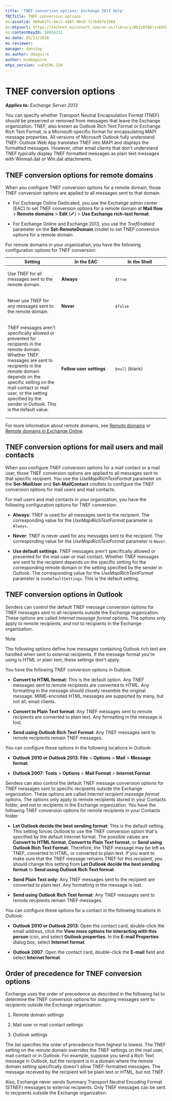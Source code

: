 ```yaml
---
title: 'TNEF conversion options: Exchange 2013 Help'
TOCTitle: TNEF conversion options
ms:assetid: 989a62fc-4bc1-448f-90c8-7c7b56fe1084
ms:mtpsurl: https://technet.microsoft.com/en-us/library/Bb310786(v=EXCHG.150)
ms:contentKeyID: 50934221
ms.date: 05/13/2016
ms.reviewer: 
manager: dansimp
ms.author: dmaguire
author: msdmaguire
mtps_version: v=EXCHG.150
---
```


# TNEF conversion options

_**Applies to:** Exchange Server 2013_

You can specify whether Transport Neutral Encapsulation Format (TNEF) should be preserved or removed from messages that leave the Exchange organization. TNEF, also known as Outlook Rich Text Format or Exchange Rich Text Format, is a Microsoft-specific format for encapsulating MAPI message properties. All versions of Microsoft Outlook fully understand TNEF. Outlook Web App translates TNEF into MAPI and displays the formatted messages. However, other email clients that don't understand TNEF typically display TNEF formatted messages as plain text messages with Winmail.dat or Win.dat attachments.

## TNEF conversion options for remote domains

When you configure TNEF conversion options for a remote domain, those TNEF conversion options are applied to all messages sent to that domain.

- For Exchange Online Dedicated, you use the Exchange admin center (EAC) to set TNEF conversion options for a remote domain at **Mail flow** \> **Remote domains** \> **Edit** (![Edit icon](images/JJ218640.6f53ccb2-1f13-4c02-bea0-30690e6ea71d(EXCHG.150).gif "Edit icon")) \> **Use Exchange rich-text format**.

- For Exchange Online and Exchange 2013, you use the *TnefEnabled* parameter on the **Set-RemoteDomain** cmdlet to set TNEF conversion options for a remote domain.

For remote domains in your organization, you have the following configuration options for TNEF conversion:

<table>
<colgroup>
<col style="width: 33%" />
<col style="width: 33%" />
<col style="width: 33%" />
</colgroup>
<thead>
<tr class="header">
<th>Setting</th>
<th>In the EAC</th>
<th>In the Shell</th>
</tr>
</thead>
<tbody>
<tr class="odd">
<td><p>Use TNEF for all messages sent to the remote domain.</p></td>
<td><p><strong>Always</strong></p></td>
<td><p><code>$true</code></p></td>
</tr>
<tr class="even">
<td><p>Never use TNEF for any messages sent to the remote domain.</p></td>
<td><p><strong>Never</strong></p></td>
<td><p><code>$false</code></p></td>
</tr>
<tr class="odd">
<td><p>TNEF messages aren't specifically allowed or prevented for recipients in the remote domain. Whether TNEF messages are sent to recipients in the remote domain depends on the specific setting on the mail contact or mail user, or the setting specified by the sender in Outlook. This is the default value.</p></td>
<td><p><strong>Follow user settings</strong></p></td>
<td><p><code>$null</code> (blank)</p></td>
</tr>
</tbody>
</table>

For more information about remote domains, see [Remote domains](remote-domains-exchange-2013-help.md) or [Remote domains in Exchange Online](https://technet.microsoft.com/en-us/library/jj966211\(v=exchg.150\)).

## TNEF conversion options for mail users and mail contacts

When you configure TNEF conversion options for a mail contact or a mail user, those TNEF conversion options are applied to all messages sent to that specific recipient. You use the *UseMapiRichTextFormat* parameter on the **Set-MailUser** and **Set-MailContact** cmdlets to configure the TNEF conversion options for mail users and mail contacts.

For mail users and mail contacts in your organization, you have the following configuration options for TNEF conversion:

- **Always**: TNEF is used for all messages sent to the recipient. The corresponding value for the *UseMapiRichTextFormat* parameter is `Always`.

- **Never**: TNEF is never used for any messages sent to the recipient. The corresponding value for the *UseMapiRichTextFormat* parameter is `Never`.

- **Use default settings**: TNEF messages aren't specifically allowed or prevented for the mail user or mail contact. Whether TNEF messages are sent to the recipient depends on the specific setting for the corresponding remote domain or the setting specified by the sender in Outlook. The corresponding value for the *UseMapiRichTextFormat* parameter is `UseDefaultSettings`. This is the default setting.

## TNEF conversion options in Outlook

Senders can control the default TNEF message conversion options for TNEF messages sent to all recipients outside the Exchange organization. These options are called *Internet message format* options. The options only apply to remote recipients, and not to recipients in the Exchange organization.

> [!NOTE]
> The following options define how messages containing Outlook rich text are handled when sent to external recipients. If the message format you're using is HTML or plain text, these settings don't apply.

You have the following TNEF conversion options in Outlook:

- **Convert to HTML format**: This is the default option. Any TNEF messages sent to remote recipients are converted to HTML. Any formatting in the message should closely resemble the original message. MIME-encoded HTML messages are supported by many, but not all, email clients.

- **Convert to Plain Text format**: Any TNEF messages sent to remote recipients are converted to plain text. Any formatting in the message is lost.

- **Send using Outlook Rich Text Format**: Any TNEF messages sent to remote recipients remain TNEF messages.

You can configure these options in the following locations in Outlook:

- **Outlook 2010 or Outlook 2013**: **File** \> **Options** \> **Mail** \> **Message format**.

- **Outlook 2007**: **Tools** \> **Options** \> **Mail Format** \> **Internet Format**.

Senders can also control the default TNEF message conversion options for TNEF messages sent to specific recipients outside the Exchange organization. These options are called *Internet recipient message format* options. The options only apply to remote recipients stored in your Contacts folder, and not to recipients in the Exchange organization. You have the following TNEF conversion options for remote recipients in your Contacts folder:

- **Let Outlook decide the best sending format**: This is the default setting. This setting forces Outlook to use the TNEF conversion option that's specified by the default Internet format. The possible values are **Convert to HTML format**, **Convert to Plain Text format**, or **Send using Outlook Rich Text Format**. Therefore, the TNEF message may be left as TNEF, converted to HTML, or converted to plain text. If you want to make sure that the TNEF message remains TNEF for this recipient, you should change this setting from **Let Outlook decide the best sending format** to **Send using Outlook Rich Text format**.

- **Send Plain Text only**: Any TNEF messages sent to the recipient are converted to plain text. Any formatting in the message is lost.

- **Send using Outlook Rich Text format**: Any TNEF messages sent to remote recipients remain TNEF messages.

You can configure these options for a contact in the following locations in Outlook:

- **Outlook 2010 or Outlook 2013**: Open the contact card, double-click the email address, click the **View more options for interacting with this person** icon, and select **Outlook properties**. In the **E-mail Properties** dialog box, select **Internet format**.

- **Outlook 2007**: Open the contact card, double-click the **E-mail** field and select **Internet format**.

## Order of precedence for TNEF conversion options

Exchange uses the order of precedence as described in the following list to determine the TNEF conversion options for outgoing messages sent to recipients outside the Exchange organization:

1. Remote domain settings

2. Mail user or mail contact settings

3. Outlook settings

The list specifies the order of precedence from highest to lowest. The TNEF setting on the remote domain overrides the TNEF settings on the mail user, mail contact or in Outlook. For example, suppose you send a Rich Text message in Outlook, but the recipient is in a domain where the remote domain setting specifically doesn't allow TNEF-formatted messages. The message received by the recipient will be plain text or HTML, but not TNEF.

Also, Exchange never sends Summary Transport Neutral Encoding Format (STNEF) messages to external recipients. Only TNEF messages can be sent to recipients outside the Exchange organization.
